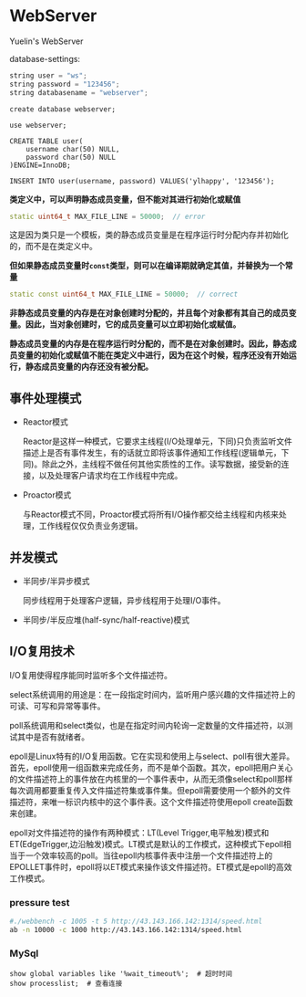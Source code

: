 # WebServer
Yuelin's WebServer

database-settings:
```cpp
string user = "ws";
string password = "123456";
string databasename = "webserver";
```
```mysql
create database webserver;

use webserver;

CREATE TABLE user(
    username char(50) NULL,
    password char(50) NULL
)ENGINE=InnoDB;

INSERT INTO user(username, password) VALUES('ylhappy', '123456');

```

**类定义中，可以声明静态成员变量，但不能对其进行初始化或赋值**
```cpp
static uint64_t MAX_FILE_LINE = 50000;  // error
```
这是因为类只是一个模板，类的静态成员变量是在程序运行时分配内存并初始化的，而不是在类定义中。

**但如果静态成员变量时`const`类型，则可以在编译期就确定其值，并替换为一个常量**
```cpp
static const uint64_t MAX_FILE_LINE = 50000;  // correct
```

**非静态成员变量的内存是在对象创建时分配的，并且每个对象都有其自己的成员变量。因此，当对象创建时，它的成员变量可以立即初始化或赋值。**

**静态成员变量的内存是在程序运行时分配的，而不是在对象创建时。因此，静态成员变量的初始化或赋值不能在类定义中进行，因为在这个时候，程序还没有开始运行，静态成员变量的内存还没有被分配。**

## 事件处理模式
- Reactor模式

  Reactor是这样一种模式，它要求主线程(I/O处理单元，下同)只负责监听文件描述上是否有事件发生，有的话就立即将该事件通知工作线程(逻辑单元，下同)。除此之外，主线程不做任何其他实质性的工作。读写数据，接受新的连接，以及处理客户请求均在工作线程中完成。

- Proactor模式

  与Reactor模式不同，Proactor模式将所有I/O操作都交给主线程和内核来处理，工作线程仅仅负责业务逻辑。


## 并发模式
- 半同步/半异步模式

  同步线程用于处理客户逻辑，异步线程用于处理I/O事件。

- 半同步/半反应堆(half-sync/half-reactive)模式


## I/O复用技术
I/O复用使得程序能同时监听多个文件描述符。

select系统调用的用途是：在一段指定时间内，监听用户感兴趣的文件描述符上的可读、可写和异常等事件。

poll系统调用和select类似，也是在指定时间内轮询一定数量的文件描述符，以测试其中是否有就绪者。

epoll是Linux特有的I/O复用函数。它在实现和使用上与select、poll有很大差异。首先，epoll使用一组函数来完成任务，而不是单个函数。其次，epoll把用户关心的文件描述符上的事件放在内核里的一个事件表中，从而无须像select和poll那样每次调用都要重复传入文件描述符集或事件集。但epoll需要使用一个额外的文件描述符，来唯一标识内核中的这个事件表。这个文件描述符使用epoll create函数来创建。

epoll对文件描述符的操作有两种模式：LT(Level Trigger,电平触发)模式和ET(EdgeTrigger,边沿触发)模式。LT模式是默认的工作模式，这种模式下epoll相当于一个效率较高的poll。当往epoll内核事件表中注册一个文件描述符上的EPOLLET事件时，epoll将以ET模式来操作该文件描述符。ET模式是epoll的高效工作模式。


### pressure test
```bash
#./webbench -c 1005 -t 5 http://43.143.166.142:1314/speed.html
ab -n 10000 -c 1000 http://43.143.166.142:1314/speed.html
```

### MySql
```mysql
show global variables like '%wait_timeout%';  # 超时时间
show processlist;  # 查看连接
```
